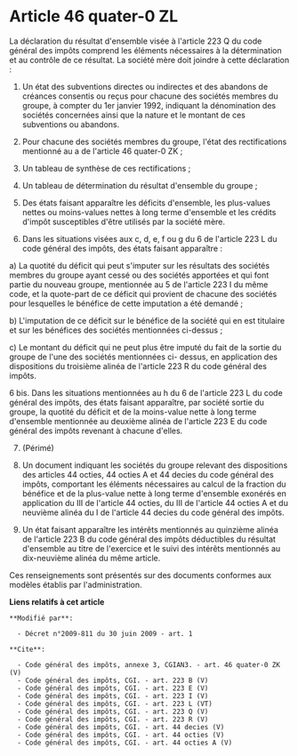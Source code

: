 # Article 46 quater-0 ZL

La déclaration du résultat d'ensemble visée à l'article 223 Q du code général des impôts comprend les éléments nécessaires à
la détermination et au contrôle de ce résultat. La société mère doit joindre à cette déclaration : 

1. Un état des subventions directes ou indirectes et des abandons de créances consentis ou reçus pour chacune des sociétés
membres du groupe, à compter du 1er janvier 1992, indiquant la dénomination des sociétés concernées ainsi que la nature et le
montant de ces subventions ou abandons. 

2. Pour chacune des sociétés membres du groupe, l'état des rectifications mentionné au a de l'article 46 quater-0 ZK ; 

3. Un tableau de synthèse de ces rectifications ; 

4. Un tableau de détermination du résultat d'ensemble du groupe ; 

5. Des états faisant apparaître les déficits d'ensemble, les plus-values nettes ou moins-values nettes à long terme
d'ensemble et les crédits d'impôt susceptibles d'être utilisés par la société mère. 

6. Dans les situations visées aux c, d, e, f ou g du 6 de l'article 223 L du code général des impôts, des états faisant
apparaître : 

a) La quotité du déficit qui peut s'imputer sur les résultats des sociétés membres du groupe ayant cessé ou des sociétés
apportées et qui font partie du nouveau groupe, mentionnée au 5 de l'article 223 I du même code, et la quote-part de ce
déficit qui provient de chacune des sociétés pour lesquelles le bénéfice de cette imputation a été demandé ; 

b) L'imputation de ce déficit sur le bénéfice de la société qui en est titulaire et sur les bénéfices des sociétés
mentionnées ci-dessus ; 

c) Le montant du déficit qui ne peut plus être imputé du fait de la sortie du groupe de l'une des sociétés mentionnées ci-
dessus, en application des dispositions du troisième alinéa de l'article 223 R du code général des impôts. 

6 bis. Dans les situations mentionnées au h du 6 de l'article 223 L du code général des impôts, des états faisant apparaître,
par société sortie du groupe, la quotité du déficit et de la moins-value nette à long terme d'ensemble mentionnée au deuxième
alinéa de l'article 223 E du code général des impôts revenant à chacune d'elles. 

7. (Périmé) 

8. Un document indiquant les sociétés du groupe relevant des dispositions des articles 44 octies, 44 octies A et 44 decies du
code général des impôts, comportant les éléments nécessaires au calcul de la fraction du bénéfice et de la plus-value nette à
long terme d'ensemble exonérés en application du III de l'article 44 octies, du III de l'article 44 octies A et du neuvième
alinéa du I de l'article 44 decies du code général des impôts. 

9. Un état faisant apparaître les intérêts mentionnés au quinzième alinéa de l'article 223 B du code général des impôts
déductibles du résultat d'ensemble au titre de l'exercice et le suivi des intérêts mentionnés au dix-neuvième alinéa du même
article. 

Ces renseignements sont présentés sur des documents conformes aux modèles établis par l'administration.

**Liens relatifs à cet article**

	**Modifié par**:

	  - Décret n°2009-811 du 30 juin 2009 - art. 1

	**Cite**:

	  - Code général des impôts, annexe 3, CGIAN3. - art. 46 quater-0 ZK (V)
	  - Code général des impôts, CGI. - art. 223 B (V)
	  - Code général des impôts, CGI. - art. 223 E (V)
	  - Code général des impôts, CGI. - art. 223 I (V)
	  - Code général des impôts, CGI. - art. 223 L (VT)
	  - Code général des impôts, CGI. - art. 223 Q (V)
	  - Code général des impôts, CGI. - art. 223 R (V)
	  - Code général des impôts, CGI. - art. 44 decies (V)
	  - Code général des impôts, CGI. - art. 44 octies (V)
	  - Code général des impôts, CGI. - art. 44 octies A (V)
